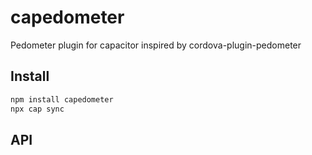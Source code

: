 # capedometer

Pedometer plugin for capacitor inspired by cordova-plugin-pedometer

## Install

```bash
npm install capedometer
npx cap sync
```

## API

<docgen-index></docgen-index>

<docgen-api>
<!-- run docgen to generate docs from the source -->
<!-- More info: https://github.com/ionic-team/capacitor-docgen -->
</docgen-api>
